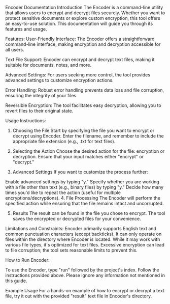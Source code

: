 Encoder Documentation
Introduction
The Encoder is a command-line utility that allows users to encrypt and decrypt files securely. Whether you want to protect sensitive documents or explore custom encryption, this tool offers an easy-to-use solution. This documentation will guide you through its features and usage.

Features:
User-Friendly Interface: The Encoder offers a straightforward command-line interface, making encryption and decryption accessible for all users.

Text File Support: Encoder can encrypt and decrypt text files, making it suitable for documents, notes, and more.

Advanced Settings: For users seeking more control, the tool provides advanced settings to customize encryption actions.

Error Handling: Robust error handling prevents data loss and file corruption, ensuring the integrity of your files.

Reversible Encryption: The tool facilitates easy decryption, allowing you to revert files to their original state.

Usage Instructions:
1. Choosing the File
Start by specifying the file you want to encrypt or decrypt using Encoder. Enter the filename, and remember to include the appropriate file extension (e.g., .txt for text files).

2. Selecting the Action
Choose the desired action for the file: encryption or decryption. Ensure that your input matches either "encrypt" or "decrypt."

3. Advanced Settings
If you want to customize the process further:

Enable advanced settings by typing "y."
Specify whether you are working with a file other than text (e.g., binary files) by typing "y."
Decide how many times you'd like to repeat the action (useful for multiple encryptions/decryptions).
4. File Processing
The Encoder will perform the specified action while ensuring that the file remains intact and uncorrupted.

5. Results
The result can be found in the file you chose to encrypt. The tool saves the encrypted or decrypted files for your convenience.

Limitations and Constraints:
Encoder primarily supports English text and common punctuation characters (except backticks).
It can only operate on files within the directory where Encoder is located.
While it may work with various file types, it's optimized for text files.
Excessive encryption can lead to file corruption; the tool sets reasonable limits to prevent this.

How to Run Encoder:

To use the Encoder, type "run" followed by the project's index.
Follow the instructions provided above.
Please ignore any information not mentioned in this guide.

Example Usage
For a hands-on example of how to encrypt or decrypt a text file, try it out with the provided "result" text file in Encoder's directory.
